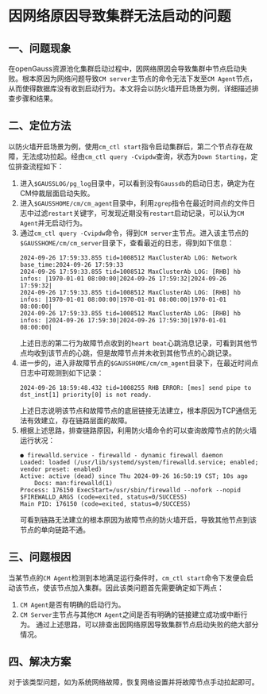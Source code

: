 # 因网络原因导致集群无法启动的问题

## 一、问题现象
在openGauss资源池化集群启动过程中，因网络原因会导致集群中节点启动失败。根本原因为网络问题导致`CM server`主节点的命令无法下发至`CM Agent`节点，从而使得数据库没有收到启动行为。本文将会以防火墙开启场景为例，详细描述排查步骤和结果。

## 二、定位方法
以防火墙开启场景为例，使用`cm_ctl start`指令启动集群后，第二个节点存在故障，无法成功拉起。经由`cm_ctl query -Cvipdw`查询，状态为`Down Starting`，定位排查流程如下：
1.  进入`$GAUSSLOG/pg_log`目录中，可以看到没有`Gaussdb`的启动日志，确定为在CM仲裁层面启动失败。
2.  进入`$GAUSSHOME/cm/cm_agent`目录中，利用`zgrep`指令在最近时间点的文件日志中过滤`restart`关键字，可发现近期没有`restart`启动记录，可以认为`CM Agent`并无启动行为。
3.  通过`cm_ctl query -Cvipdw`命令，得到`CM server`主节点。进入该主节点的`$GAUSSHOME/cm/cm_server`目录下，查看最近的日志，得到如下信息：
    ```shell
    2024-09-26 17:59:33.855 tid=1008512 MaxClusterAb LOG: Network base_time:2024-09-26 17:59:33
    2024-09-26 17:59:33.855 tid=1008512 MaxClusterAb LOG: [RHB] hb infos: |1970-01-01 08:00:00|2024-09-26 17:59:32|2024-09-26 17:59:32|
    2024-09-26 17:59:33.855 tid=1008512 MaxClusterAb LOG: [RHB] hb infos: |1970-01-01 08:00:00|1970-01-01 08:00:00|1970-01-01 08:00:00|
    2024-09-26 17:59:33.855 tid=1008512 MaxClusterAb LOG: [RHB] hb infos: |2024-09-26 17:59:30|2024-09-26 17:59:30|1970-01-01 08:00:00|    
    ```
    上述日志的第二行为故障节点收到的`heart beat`心跳消息记录，可看到其他节点均收到该节点的心跳，但是故障节点并未收到其他节点的心跳记录。
4.  进一步的，进入非故障节点的`$GAUSSHOME/cm/cm_agent`目录下，在最近时间点日志中可观测到如下记录：
    ```shell
    2024-09-26 18:59:48.432 tid=1008255 RHB ERROR: [mes] send pipe to dst_inst[1] priority[0] is not ready.
    ```
    上述日志说明该节点和故障节点的底层链接无法建立，根本原因为TCP通信无法有效建立，存在链路层面的故障。
5.  根据上述思路，排查链路原因，利用防火墙命令的可以查询故障节点的防火墙运行状况：
    ```shell
    ● firewalld.service - firewalld - dynamic firewall daemon
    Loaded: loaded (/usr/lib/systemd/system/firewalld.service; enabled; vendor preset: enabled)
    Active: active (dead) since Thu 2024-09-26 16:50:19 CST; 10s ago
        Docs: man:firewalld(1)
    Process: 176150 ExecStart=/usr/sbin/firewalld --nofork --nopid $FIREWALLD_ARGS (code=exited, status=0/SUCCESS)
    Main PID: 176150 (code=exited, status=0/SUCCESS)
    ```
    可看到链路无法建立的根本原因为故障节点的防火墙开启，导致其他节点到该节点的单向链路不通。

## 三、问题根因
当某节点的`CM Agent`检测到本地满足运行条件时，`cm_ctl start`命令下发便会启动该节点，使该节点加入集群。因此该类问题首先需要确定如下两点：
1.  `CM Agent`是否有明确的启动行为。
2.  `CM Server`主节点与其他`CM Agent`之间是否有明确的链接建立成功或中断行为。
通过上述思路，可以排查出因网络原因导致集群节点启动失败的绝大部分情况。

## 四、解决方案
对于该类型问题，如为系统网络故障，恢复网络设置并将故障节点手动拉起即可。